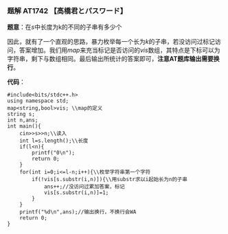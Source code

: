 ### 题解 AT1742 【高橋君とパスワード】

**题意**：在$s$中长度为k的不同的子串有多少个

因此，就有了一个直观的思路，暴力枚举每一个长为$k$的子串，若没访问过标记访问，答案增加。我们用$map$来充当标记是否访问的$vis$数组，其特点是下标可以为字符串，剩下与数组相同。最后输出所统计的答案即可，**注意AT题库输出需要换行**。

**代码**：


```
#include<bits/stdc++.h>
using namespace std;
map<string,bool>vis; \\map的定义
string s;
int n,ans;
int main(){
	cin>>s>>n;\\读入
	int l=s.length();\\长度
	if(l<n){
		printf("0\n");
		return 0;
	}
	for(int i=0;i<=l-n;i++){\\枚举字符串第一个字符
		if(!vis[s.substr(i,n)]){\\用substr求以i起始长为n的子串
			ans++;//没访问过累加答案，标记
			vis[s.substr(i,n)]=1;
		}
	}
	printf("%d\n",ans);//输出换行，不换行会WA
	return 0;
}

```
